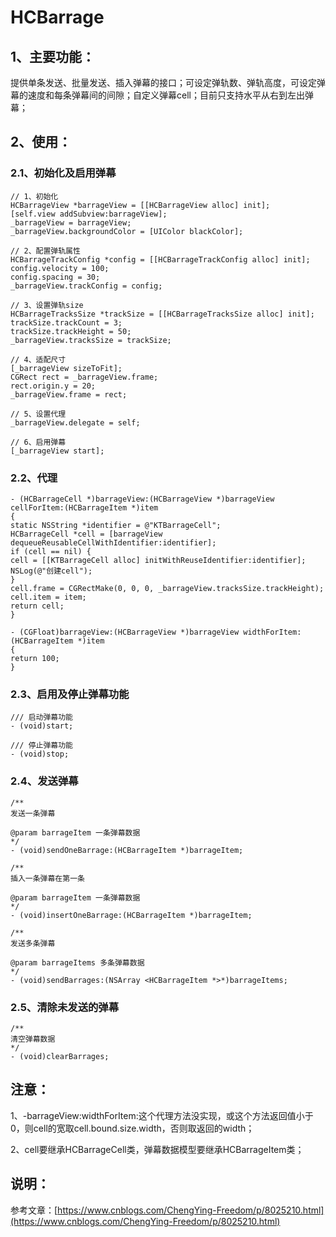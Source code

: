 # HCBarrage
## 1、主要功能：
提供单条发送、批量发送、插入弹幕的接口；可设定弹轨数、弹轨高度，可设定弹幕的速度和每条弹幕间的间隙；自定义弹幕cell；目前只支持水平从右到左出弹幕；

## 2、使用：
### 2.1、初始化及启用弹幕
```
// 1、初始化
HCBarrageView *barrageView = [[HCBarrageView alloc] init];
[self.view addSubview:barrageView];
_barrageView = barrageView;
_barrageView.backgroundColor = [UIColor blackColor];

// 2、配置弹轨属性
HCBarrageTrackConfig *config = [[HCBarrageTrackConfig alloc] init];
config.velocity = 100;
config.spacing = 30;
_barrageView.trackConfig = config;

// 3、设置弹轨size
HCBarrageTracksSize *trackSize = [[HCBarrageTracksSize alloc] init];
trackSize.trackCount = 3;
trackSize.trackHeight = 50;
_barrageView.tracksSize = trackSize;

// 4、适配尺寸
[_barrageView sizeToFit];
CGRect rect = _barrageView.frame;
rect.origin.y = 20;
_barrageView.frame = rect;

// 5、设置代理
_barrageView.delegate = self;

// 6、启用弹幕
[_barrageView start];
```

### 2.2、代理
```
- (HCBarrageCell *)barrageView:(HCBarrageView *)barrageView cellForItem:(HCBarrageItem *)item
{
static NSString *identifier = @"KTBarrageCell";
HCBarrageCell *cell = [barrageView dequeueReusableCellWithIdentifier:identifier];
if (cell == nil) {
cell = [[KTBarrageCell alloc] initWithReuseIdentifier:identifier];
NSLog(@"创建cell");
}
cell.frame = CGRectMake(0, 0, 0, _barrageView.tracksSize.trackHeight);
cell.item = item;
return cell;
}

- (CGFloat)barrageView:(HCBarrageView *)barrageView widthForItem:(HCBarrageItem *)item
{
return 100;
}
```

### 2.3、启用及停止弹幕功能
```
/// 启动弹幕功能
- (void)start;

/// 停止弹幕功能
- (void)stop;
```
### 2.4、发送弹幕
```
/**
发送一条弹幕

@param barrageItem 一条弹幕数据
*/
- (void)sendOneBarrage:(HCBarrageItem *)barrageItem;

/**
插入一条弹幕在第一条

@param barrageItem 一条弹幕数据
*/
- (void)insertOneBarrage:(HCBarrageItem *)barrageItem;

/**
发送多条弹幕

@param barrageItems 多条弹幕数据
*/
- (void)sendBarrages:(NSArray <HCBarrageItem *>*)barrageItems;
```
### 2.5、清除未发送的弹幕
```
/**
清空弹幕数据
*/
- (void)clearBarrages;
```
## 注意：
1、-barrageView:widthForItem:这个代理方法没实现，或这个方法返回值小于0，则cell的宽取cell.bound.size.width，否则取返回的width；

2、cell要继承HCBarrageCell类，弹幕数据模型要继承HCBarrageItem类；

## 说明：
参考文章：[https://www.cnblogs.com/ChengYing-Freedom/p/8025210.html](https://www.cnblogs.com/ChengYing-Freedom/p/8025210.html)
